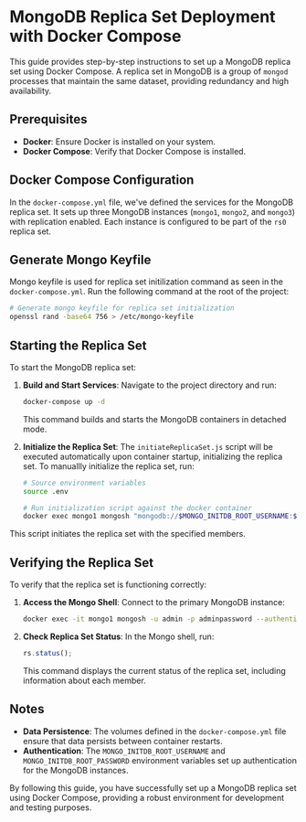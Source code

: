 # MongoDB Replica Set Deployment with Docker Compose

This guide provides step-by-step instructions to set up a MongoDB replica set using Docker Compose. A replica set in MongoDB is a group of `mongod` processes that maintain the same dataset, providing redundancy and high availability. 

## Prerequisites

- **Docker**: Ensure Docker is installed on your system.
- **Docker Compose**: Verify that Docker Compose is installed.

## Docker Compose Configuration

In the `docker-compose.yml` file, we've defined the services for the MongoDB replica set. It sets up three MongoDB instances (`mongo1`, `mongo2`, and `mongo3`) with replication enabled. Each instance is configured to be part of the `rs0` replica set.

## Generate Mongo Keyfile

Mongo keyfile is used for replica set initilization command as seen in the `docker-compose.yml`. Run the following command at the root of the project:

   ```bash
   # Generate mongo keyfile for replica set initialization
   openssl rand -base64 756 > /etc/mongo-keyfile
   ```

## Starting the Replica Set

To start the MongoDB replica set:

1. **Build and Start Services**: Navigate to the project directory and run:

   ```bash
   docker-compose up -d
   ```

   This command builds and starts the MongoDB containers in detached mode.

2. **Initialize the Replica Set**: The `initiateReplicaSet.js` script will be executed automatically upon container startup, initializing the replica set. To manuallly initialize the replica set, run:
    
    ```bash
    # Source environment variables
    source .env

    # Run initialization script against the docker container
    docker exec mongo1 mongosh "mongodb://$MONGO_INITDB_ROOT_USERNAME:$MONGO_INITDB_ROOT_PASSWORD@mongo1:27017/" --eval 'rs.initiate({ _id: "rs0", members: [ { _id: 0, host: "mongo1:27017" }, { _id: 1, host: "mongo2:27017" }, { _id: 2, host: "mongo3:27017" } ] })'
    ```

This script initiates the replica set with the specified members.


## Verifying the Replica Set

To verify that the replica set is functioning correctly:

1. **Access the Mongo Shell**: Connect to the primary MongoDB instance:

   ```bash
   docker exec -it mongo1 mongosh -u admin -p adminpassword --authenticationDatabase admin
   ```

2. **Check Replica Set Status**: In the Mongo shell, run:

   ```javascript
   rs.status();
   ```

   This command displays the current status of the replica set, including information about each member.

## Notes

- **Data Persistence**: The volumes defined in the `docker-compose.yml` file ensure that data persists between container restarts.
- **Authentication**: The `MONGO_INITDB_ROOT_USERNAME` and `MONGO_INITDB_ROOT_PASSWORD` environment variables set up authentication for the MongoDB instances.

By following this guide, you have successfully set up a MongoDB replica set using Docker Compose, providing a robust environment for development and testing purposes. 